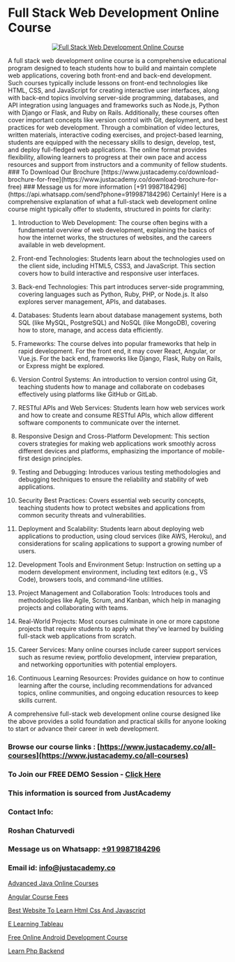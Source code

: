 # Full Stack Web Development Online Course

<p align="center">
  <a href="https://justacademy.co/program-detail/full-stack-web-development">
    <img src="https://justacademy.co/storage2/program_images/1704700371.webp" alt="Full Stack Web Development Online Course">
  </a>
</p>
A full stack web development online course is a comprehensive educational program designed to teach students how to build and maintain complete web applications, covering both front-end and back-end development. Such courses typically include lessons on front-end technologies like HTML, CSS, and JavaScript for creating interactive user interfaces, along with back-end topics involving server-side programming, databases, and API integration using languages and frameworks such as Node.js, Python with Django or Flask, and Ruby on Rails. Additionally, these courses often cover important concepts like version control with Git, deployment, and best practices for web development. Through a combination of video lectures, written materials, interactive coding exercises, and project-based learning, students are equipped with the necessary skills to design, develop, test, and deploy full-fledged web applications. The online format provides flexibility, allowing learners to progress at their own pace and access resources and support from instructors and a community of fellow students.
### To Download Our Brochure [https://www.justacademy.co/download-brochure-for-free](https://www.justacademy.co/download-brochure-for-free)
### Message us for more information [+91 9987184296](https://api.whatsapp.com/send?phone=919987184296)
Certainly! Here is a comprehensive explanation of what a full-stack web development online course might typically offer to students, structured in points for clarity:

1) Introduction to Web Development: The course often begins with a fundamental overview of web development, explaining the basics of how the internet works, the structures of websites, and the careers available in web development.

2) Front-end Technologies: Students learn about the technologies used on the client side, including HTML5, CSS3, and JavaScript. This section covers how to build interactive and responsive user interfaces.

3) Back-end Technologies: This part introduces server-side programming, covering languages such as Python, Ruby, PHP, or Node.js. It also explores server management, APIs, and databases.

4) Databases: Students learn about database management systems, both SQL (like MySQL, PostgreSQL) and NoSQL (like MongoDB), covering how to store, manage, and access data efficiently.

5) Frameworks: The course delves into popular frameworks that help in rapid development. For the front end, it may cover React, Angular, or Vue.js. For the back end, frameworks like Django, Flask, Ruby on Rails, or Express might be explored.

6) Version Control Systems: An introduction to version control using Git, teaching students how to manage and collaborate on codebases effectively using platforms like GitHub or GitLab.

7) RESTful APIs and Web Services: Students learn how web services work and how to create and consume RESTful APIs, which allow different software components to communicate over the internet.

8) Responsive Design and Cross-Platform Development: This section covers strategies for making web applications work smoothly across different devices and platforms, emphasizing the importance of mobile-first design principles.

9) Testing and Debugging: Introduces various testing methodologies and debugging techniques to ensure the reliability and stability of web applications.

10) Security Best Practices: Covers essential web security concepts, teaching students how to protect websites and applications from common security threats and vulnerabilities.

11) Deployment and Scalability: Students learn about deploying web applications to production, using cloud services (like AWS, Heroku), and considerations for scaling applications to support a growing number of users.

12) Development Tools and Environment Setup: Instruction on setting up a modern development environment, including text editors (e.g., VS Code), browsers tools, and command-line utilities.

13) Project Management and Collaboration Tools: Introduces tools and methodologies like Agile, Scrum, and Kanban, which help in managing projects and collaborating with teams.

14) Real-World Projects: Most courses culminate in one or more capstone projects that require students to apply what they've learned by building full-stack web applications from scratch.

15) Career Services: Many online courses include career support services such as resume review, portfolio development, interview preparation, and networking opportunities with potential employers.

16) Continuous Learning Resources: Provides guidance on how to continue learning after the course, including recommendations for advanced topics, online communities, and ongoing education resources to keep skills current.

A comprehensive full-stack web development online course designed like the above provides a solid foundation and practical skills for anyone looking to start or advance their career in web development.

### Browse our course links : [https://www.justacademy.co/all-courses](https://www.justacademy.co/all-courses) 
### To Join our FREE DEMO Session - [Click Here](https://www.justacademy.co/register-for-course-demo)


### This information is sourced from JustAcademy
### Contact Info:
### Roshan Chaturvedi
### Message us on Whatsapp: [+91 9987184296](https://api.whatsapp.com/send?phone=919987184296)
### Email id: [info@justacademy.co](mailto:info@justacademy.co)
                
[Advanced Java Online Courses](https://www.linkedin.com/pulse/advanced-java-online-courses-justacademy-kolkata-5puae?trackingId=ZcDFIOf%2Blrned6V7vVmDrA%3D%3D&lipi=urn%3Ali%3Apage%3Ad_flagship3_company_admin%3B57ggr4WVTUuBeEA%2FxPy55A%3D%3D)

[Angular Course Fees](https://www.linkedin.com/pulse/angular-course-fees-justacademy-beangaluru-fthfc?trackingId=ux5sUr0ZCQNVp8jYuK7cMg%3D%3D&lipi=urn%3Ali%3Apage%3Ad_flagship3_company_admin%3BpD6q2VILS9qcBdXR1J94fw%3D%3D)

[Best Website To Learn Html Css And Javascript](https://medium.com/@mahi3106/best-website-to-learn-html-css-and-javascript-942e8f38465e)

[E Learning Tableau](https://medium.com/@prempja40/e-learning-tableau-aa5627420a79)

[Free Online Android Development Course](https://justacademyin.github.io/justacademy/free-online-android-development-course)

[Learn Php Backend](https://justacademyin.github.io/justacademy/learn-php-backend)

